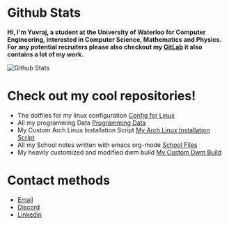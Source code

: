 # Github Stats  
**Hi, I'm Yuvraj, a student at the University of Waterloo for Computer Engineering, interested in Computer Science, Mathematics and Physics.**
&nbsp;  
**For any potential recruiters please also checkout my [GitLab](https://gitlab.com/yuvibirdi/) it also contains a lot of my work.**

![Github Stats](https://greptile-stats.vercel.app/api/widget/yuvibirdi/stats)

# Check out my cool repositories!

* The dotfiles for my linux configuration [Config for Linux](https://gitlab.com/yuvibirdi/dotfiles-backup)
* All my programming Data  [Programming Data](https://gitlab.com/yuvibirdi/programming)
* My Custom Arch Linux Installation Script  [My Arch Linux Installation Script](https://github.com/yuvibirdi/arch-installer)
* All my School notes written with emacs org-mode [School Files](https://gitlab.com/yuvibirdi/school)
* My heavily customized and modified dwm build [My Custom Dwm Build](https://gitlab.com/yuvibirdi/school)

# Contact methods

* <a href = "mailto: yb@yuvibirdi.com">Email</a>
* [Discord](ystdin)
* [Linkedin](https://www.linkedin.com/in/ystdin)
